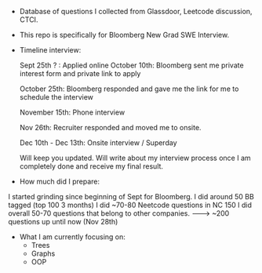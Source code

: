 * Database of questions I collected from Glassdoor, Leetcode discussion, CTCI.
* This repo is specifically for Bloomberg New Grad SWE Interview.

* Timeline interview:

  Sept 25th ? : Applied online
  October 10th: Bloomberg sent me private interest form and private link to apply
  
  October 25th: Bloomberg responded and gave me the link for me to schedule the interview
  
  November 15th: Phone interview
  
  Nov 26th: Recruiter responded and moved me to onsite.
  
  Dec 10th - Dec 13th: Onsite interview / Superday
  

  Will keep you updated.
  Will write about my interview process once I am completely done and receive my final result. 


* How much did I prepare:


I started grinding since beginning of Sept for Bloomberg.
I did around 50 BB tagged (top 100 3 months)
I did ~70-80 Neetcode questions in NC 150 
I did overall 50-70 questions that belong to other companies. 
---> ~200 questions up until now (Nov 28th)


* What I am currently focusing on:
  - Trees
  - Graphs
  - OOP 
